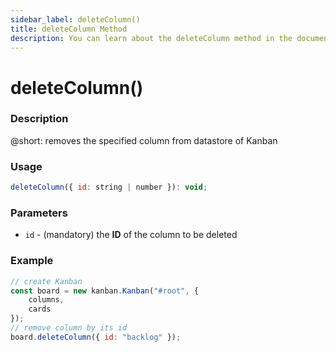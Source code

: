 ```yaml
---
sidebar_label: deleteColumn()
title: deleteColumn Method
description: You can learn about the deleteColumn method in the documentation of the DHTMLX JavaScript Kanban library. Browse developer guides and API reference, try out code examples and live demos, and download a free 30-day evaluation version of DHTMLX Kanban.
---
```


# deleteColumn()

### Description

@short: removes the specified column from datastore of Kanban

### Usage

~~~jsx {}
deleteColumn({ id: string | number }): void;
~~~

### Parameters

- `id` - (mandatory) the **ID** of the column to be deleted 

### Example

~~~jsx {7}
// create Kanban
const board = new kanban.Kanban("#root", {
	columns,
	cards
});
// remove column by its id
board.deleteColumn({ id: "backlog" });
~~~
